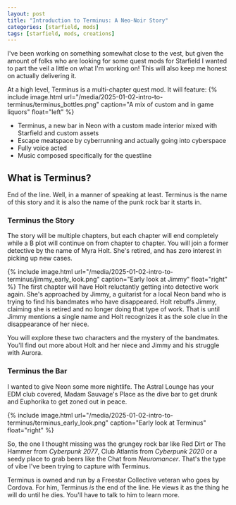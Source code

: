 ```yaml
---
layout: post
title: "Introduction to Terminus: A Neo-Noir Story"
categories: [starfield, mods]
tags: [starfield, mods, creations]
---
```


I've been working on something somewhat close to the vest, but given the amount of folks who are looking for some quest mods for Starfield I wanted to part the veil a little on what I'm working on! This will also keep me honest on actually delivering it.


At a high level, Terminus is a multi-chapter quest mod. It will feature:
{% include image.html url="/media/2025-01-02-intro-to-terminus/terminus_bottles.png" caption="A mix of custom and in game liquors" float="left" %}
* Terminus, a new bar in Neon with a custom made interior mixed with Starfield and custom assets
* Escape meatspace by cyberrunning and actually going into cyberspace
* Fully voice acted
* Music composed specifically for the questline

## What is Terminus?
End of the line. Well, in a manner of speaking at least. Terminus is the name of this story and it is also the name of the punk rock bar it starts in.

### Terminus the Story
The story will be multiple chapters, but each chapter will end completely while a B plot will continue on from chapter to chapter. You will join a former detective by the name of Myra Holt. She's retired, and has zero interest in picking up new cases.

{% include image.html url="/media/2025-01-02-intro-to-terminus/jimmy_early_look.png" caption="Early look at Jimmy" float="right" %}
The first chapter will have Holt reluctantly getting into detective work again. She's approached by Jimmy, a guitarist for a local Neon band who is trying to find his bandmates who have disappeared. Holt rebuffs Jimmy, claiming she is retired and no longer doing that type of work. That is until Jimmy mentions a single name and Holt recognizes it as the sole clue in the disappearance of her niece.

You will explore these two characters and the mystery of the bandmates. You'll find out more about Holt and her niece and Jimmy and his struggle with Aurora.


### Terminus the Bar
I wanted to give Neon some more nightlife. The Astral Lounge has your EDM club covered, Madam Sauvage's Place as the dive bar to get drunk and Euphorika to get zoned out in peace.

{% include image.html url="/media/2025-01-02-intro-to-terminus/terminus_early_look.png" caption="Early look at Terminus" float="right" %}

So, the one I thought missing was the grungey rock bar like Red Dirt or The Hammer from *Cyberpunk 2077*, Club Atlantis from *Cyberpunk 2020* or a seedy place to grab beers like the Chat from *Neuromancer*. That's the type of vibe I've been trying to capture with Terminus.

Terminus is owned and run by a Freestar Collective veteran who goes by Cordova. For him, Terminus *is* the end of the line. He views it as the thing he will do until he dies. You'll have to talk to him to learn more.
